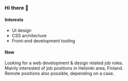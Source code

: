 ### Hi there 👋

<!--
**d2s/d2s** is a ✨ _special_ ✨ repository because its `README.md` (this file) appears on your GitHub profile.

Here are some ideas to get you started:

- 🔭 I’m currently working on ...
- 🌱 I’m currently learning ...
- 👯 I’m looking to collaborate on ...
- 🤔 I’m looking for help with ...
- 💬 Ask me about ...
- 📫 How to reach me: ...
- 😄 Pronouns: ...
- ⚡ Fun fact: ...
-->

#### Interests

- UI design
- CSS architecture
- Front-end development tooling

#### Now

Looking for a web development & design related job roles.  
Mainly interested of job positions in Helsinki area, Finland.  
Remote positions also possible, depending on a case.

